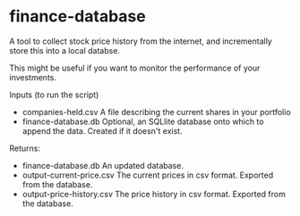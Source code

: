 # finance-database

A tool to collect stock price history from the internet, and incrementally store this into a local databse.

This might be useful if you want to monitor the performance of your investments.

Inputs (to run the script)
* companies-held.csv		A file describing the current shares in your portfolio
* finance-database.db		Optional, an SQLlite database onto which to append the data. Created if it doesn't exist.
   
Returns:
* finance-database.db		An updated database.
* output-current-price.csv	The current prices in csv format. Exported from the database.
* output-price-history.csv	The price history in csv format. Exported from the database.
